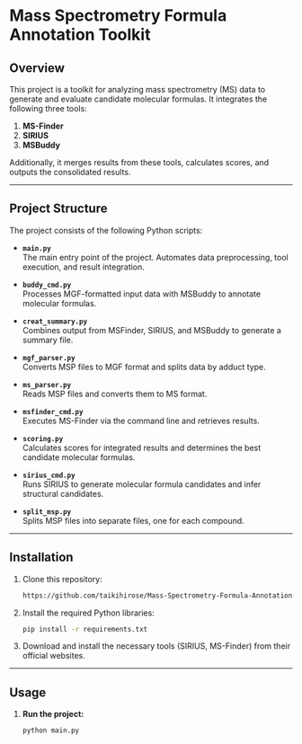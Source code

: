 # Mass Spectrometry Formula Annotation Toolkit

## Overview
This project is a toolkit for analyzing mass spectrometry (MS) data to generate and evaluate candidate molecular formulas. It integrates the following three tools:

1. **MS-Finder**  
2. **SIRIUS**  
3. **MSBuddy**

Additionally, it merges results from these tools, calculates scores, and outputs the consolidated results.

---

## Project Structure

The project consists of the following Python scripts:

- **`main.py`**  
  The main entry point of the project. Automates data preprocessing, tool execution, and result integration.

- **`buddy_cmd.py`**  
  Processes MGF-formatted input data with MSBuddy to annotate molecular formulas.

- **`creat_summary.py`**  
  Combines output from MSFinder, SIRIUS, and MSBuddy to generate a summary file.

- **`mgf_parser.py`**  
  Converts MSP files to MGF format and splits data by adduct type.

- **`ms_parser.py`**  
  Reads MSP files and converts them to MS format.

- **`msfinder_cmd.py`**  
  Executes MS-Finder via the command line and retrieves results.

- **`scoring.py`**  
  Calculates scores for integrated results and determines the best candidate molecular formulas.

- **`sirius_cmd.py`**  
  Runs SIRIUS to generate molecular formula candidates and infer structural candidates.

- **`split_msp.py`**  
  Splits MSP files into separate files, one for each compound.

---

## Installation

1. Clone this repository:
   ```bash
   https://github.com/taikihirose/Mass-Spectrometry-Formula-Annotation-Toolkit/blob/main/README.md

2. Install the required Python libraries:
   ```bash
   pip install -r requirements.txt

3. Download and install the necessary tools (SIRIUS, MS-Finder) from their official websites.

---

## Usage
1. **Run the project:**
   ```bash
   python main.py
